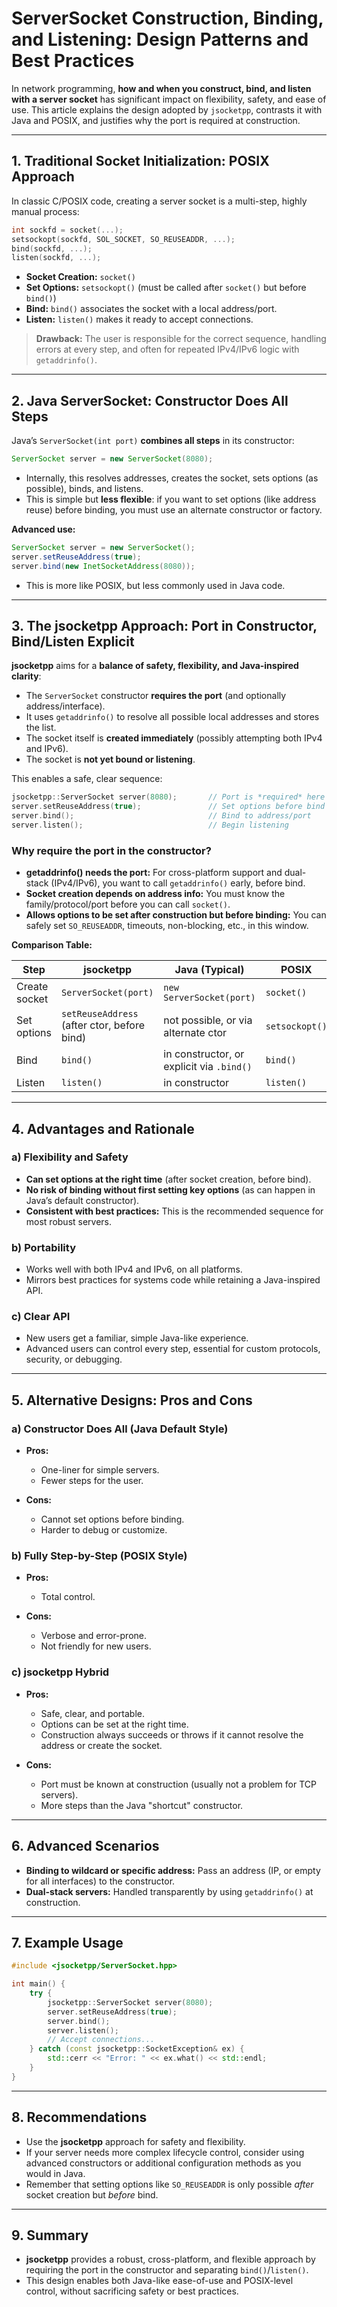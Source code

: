 # ServerSocket Construction, Binding, and Listening: Design Patterns and Best Practices

<!--!
\defgroup ServerSocket_Lifecycle ServerSocket Construction, Binding, and Listening: Design Patterns and Best Practices
\ingroup docs
\hidegroupgraph
[TOC]
-->

In network programming, **how and when you construct, bind, and listen with a server socket** has significant impact on
flexibility, safety, and ease of use. This article explains the design adopted by `jsocketpp`, contrasts it with Java
and POSIX, and justifies why the port is required at construction.

---

## 1. Traditional Socket Initialization: POSIX Approach

In classic C/POSIX code, creating a server socket is a multi-step, highly manual process:

```c
int sockfd = socket(...);
setsockopt(sockfd, SOL_SOCKET, SO_REUSEADDR, ...);
bind(sockfd, ...);
listen(sockfd, ...);
```

* **Socket Creation:** `socket()`
* **Set Options:** `setsockopt()` (must be called after `socket()` but before `bind()`)
* **Bind:** `bind()` associates the socket with a local address/port.
* **Listen:** `listen()` makes it ready to accept connections.

> **Drawback:**
> The user is responsible for the correct sequence, handling errors at every step, and often for repeated IPv4/IPv6
> logic with `getaddrinfo()`.

---

## 2. Java ServerSocket: Constructor Does All Steps

Java’s `ServerSocket(int port)` **combines all steps** in its constructor:

```java
ServerSocket server = new ServerSocket(8080);
```

* Internally, this resolves addresses, creates the socket, sets options (as possible), binds, and listens.
* This is simple but **less flexible**: if you want to set options (like address reuse) before binding, you must use an
  alternate constructor or factory.

**Advanced use:**

```java
ServerSocket server = new ServerSocket();
server.setReuseAddress(true);
server.bind(new InetSocketAddress(8080));
```

* This is more like POSIX, but less commonly used in Java code.

---

## 3. The jsocketpp Approach: Port in Constructor, Bind/Listen Explicit

**jsocketpp** aims for a **balance of safety, flexibility, and Java-inspired clarity**:

* The `ServerSocket` constructor **requires the port** (and optionally address/interface).
* It uses `getaddrinfo()` to resolve all possible local addresses and stores the list.
* The socket itself is **created immediately** (possibly attempting both IPv4 and IPv6).
* The socket is **not yet bound or listening**.

This enables a safe, clear sequence:

```cpp
jsocketpp::ServerSocket server(8080);       // Port is *required* here
server.setReuseAddress(true);               // Set options before bind
server.bind();                              // Bind to address/port
server.listen();                            // Begin listening
```

### Why require the port in the constructor?

* **getaddrinfo() needs the port:** For cross-platform support and dual-stack (IPv4/IPv6), you want to call
  `getaddrinfo()` early, before bind.
* **Socket creation depends on address info:** You must know the family/protocol/port before you can call `socket()`.
* **Allows options to be set after construction but before binding:**
  You can safely set `SO_REUSEADDR`, timeouts, non-blocking, etc., in this window.

**Comparison Table:**

| Step          | jsocketpp                                   | Java (Typical)                            | POSIX          |
|---------------|---------------------------------------------|-------------------------------------------|----------------|
| Create socket | `ServerSocket(port)`                        | `new ServerSocket(port)`                  | `socket()`     |
| Set options   | `setReuseAddress` (after ctor, before bind) | not possible, or via alternate ctor       | `setsockopt()` |
| Bind          | `bind()`                                    | in constructor, or explicit via `.bind()` | `bind()`       |
| Listen        | `listen()`                                  | in constructor                            | `listen()`     |

---

## 4. Advantages and Rationale

### a) Flexibility and Safety

* **Can set options at the right time** (after socket creation, before bind).
* **No risk of binding without first setting key options** (as can happen in Java’s default constructor).
* **Consistent with best practices:** This is the recommended sequence for most robust servers.

### b) Portability

* Works well with both IPv4 and IPv6, on all platforms.
* Mirrors best practices for systems code while retaining a Java-inspired API.

### c) Clear API

* New users get a familiar, simple Java-like experience.
* Advanced users can control every step, essential for custom protocols, security, or debugging.

---

## 5. Alternative Designs: Pros and Cons

### **a) Constructor Does All (Java Default Style)**

* **Pros:**

    * One-liner for simple servers.
    * Fewer steps for the user.
* **Cons:**

    * Cannot set options before binding.
    * Harder to debug or customize.

### **b) Fully Step-by-Step (POSIX Style)**

* **Pros:**

    * Total control.
* **Cons:**

    * Verbose and error-prone.
    * Not friendly for new users.

### **c) jsocketpp Hybrid**

* **Pros:**

    * Safe, clear, and portable.
    * Options can be set at the right time.
    * Construction always succeeds or throws if it cannot resolve the address or create the socket.
* **Cons:**

    * Port must be known at construction (usually not a problem for TCP servers).
    * More steps than the Java "shortcut" constructor.

---

## 6. Advanced Scenarios

* **Binding to wildcard or specific address:**
  Pass an address (IP, or empty for all interfaces) to the constructor.
* **Dual-stack servers:**
  Handled transparently by using `getaddrinfo()` at construction.

---

## 7. Example Usage

```cpp
#include <jsocketpp/ServerSocket.hpp>

int main() {
    try {
        jsocketpp::ServerSocket server(8080);
        server.setReuseAddress(true);
        server.bind();
        server.listen();
        // Accept connections...
    } catch (const jsocketpp::SocketException& ex) {
        std::cerr << "Error: " << ex.what() << std::endl;
    }
}
```

---

## 8. Recommendations

* Use the **jsocketpp** approach for safety and flexibility.
* If your server needs more complex lifecycle control, consider using advanced constructors or additional configuration
  methods as you would in Java.
* Remember that setting options like `SO_REUSEADDR` is only possible *after* socket creation but *before* bind.

---

## 9. Summary

* **jsocketpp** provides a robust, cross-platform, and flexible approach by requiring the port in the constructor and
  separating `bind()`/`listen()`.
* This design enables both Java-like ease-of-use and POSIX-level control, without sacrificing safety or best practices.
